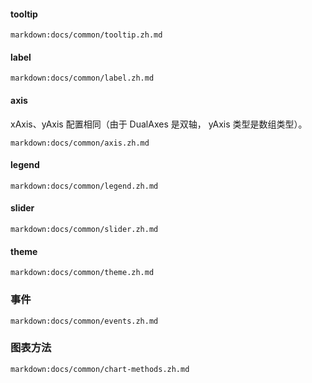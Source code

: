 #### tooltip

`markdown:docs/common/tooltip.zh.md`

#### label

`markdown:docs/common/label.zh.md`

#### axis

xAxis、yAxis 配置相同（由于 DualAxes 是双轴， yAxis 类型是数组类型）。

`markdown:docs/common/axis.zh.md`

#### legend

`markdown:docs/common/legend.zh.md`

#### slider

`markdown:docs/common/slider.zh.md`

#### theme

`markdown:docs/common/theme.zh.md`

### 事件

`markdown:docs/common/events.zh.md`

### 图表方法

`markdown:docs/common/chart-methods.zh.md`
